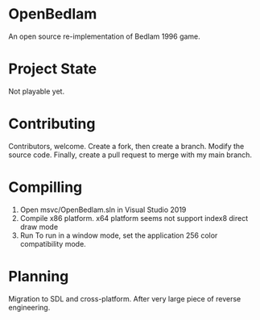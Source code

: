 # OpenBedlam
An open source re-implementation of Bedlam 1996 game.

# Project State
Not playable yet.

# Contributing
Contributors, welcome. Create a fork, then create a branch. Modify the source code. Finally, create a pull request to merge with my main branch.

# Compilling
1. Open msvc/OpenBedlam.sln in Visual Studio 2019
2. Compile x86 platform. x64 platform seems not support index8 direct draw mode
3. Run
To run in a window mode, set the application 256 color compatibility mode.

# Planning
Migration to SDL and cross-platform. After very large piece of reverse engineering.

